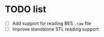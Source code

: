 # TODO list

- [ ] Add support for reading BES `.raw` file
- [ ] Improve standalone STL reading support
